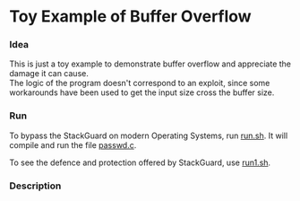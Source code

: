 # Toy Example of Buffer Overflow

### Idea
This is just a toy example to demonstrate buffer overflow and appreciate the damage it can cause.  
The logic of the program doesn't correspond to an exploit, since some workarounds have been used to get the  input size cross the buffer size.  

### Run
To bypass the StackGuard on modern Operating Systems, run [run.sh](run.sh). It will compile and run the file [passwd.c](passwd.c). 

To see the defence and protection offered by StackGuard, use [run1.sh](run1.sh).

### Description  
